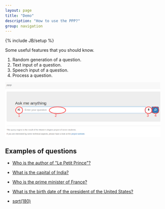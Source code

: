 ```yaml
---
layout: page
title: "Demo"
description: "How to use the PPP?"
group: navigation
---
```

{% include JB/setup %}

Some useful features that you should know.

1. Random generation of a question.
2. Text input of a question.
3. Speech input of a question.
4. Process a question.

[![Annotated screen capture of the PPP](PPPhelp.png "How to use the query engine?")](PPPhelp.png)

## Examples of questions

* [Who is the author of "Le Petit Prince"?](http://ppp.pony.ovh/?lang=en&q=Who+is+the+author+of+%22Le+Petit+Prince%22%3F)

* [What is the capital of India?](http://ppp.pony.ovh/?lang=en&q=What+is+the+capital+of+India%3F)

* [Who is the prime minister of France?](http://ppp.pony.ovh/?lang=en&q=Who+is+the+prime+minister+of+France%3F)

* [What is the birth date of the president of the United States?](http://ppp.pony.ovh/?lang=en&q=What+is+the+birth+date+of+the+president+of+the+United+States%3F)

* [sqrt(180)](http://ppp.pony.ovh/?lang=en&q=sqrt(180))
